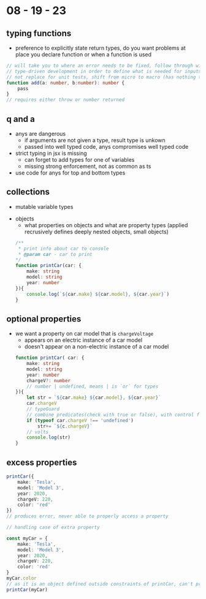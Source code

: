 # 08 - 19 - 23
## typing functions
- preference to explicitly state return types, do you want problems at place you declare function or when a function is used
```ts
// will take you to where an error needs to be fixed, follow through with intent
// type-driven development in order to define what is needed for inputs, outputs for further implementation later
// not replace for unit tests, shift from micro to macro (has nothing to do with behavior)
function add(a: number, b:number): number {
    pass
}
// requires either throw or number returned
```

## q and a
- anys are dangerous
    * if arguments are not given a type, result type is unkown
    * passed into well typed code, anys compromises well typed code
- strict typing in jsx is missing
    * can forget to add types for one of variables
    * missing strong enforcement, not as common as ts
- use code for anys for top and bottom types

## collections
- mutable variable types
* objects
    - what properties on objects and what are property types (applied recrusively defines deeply nested objects, small objects)
    ```ts
    /**
     * print info about car to console
     * @param car - car to print
    */
    function printCar(car: {
        make: string
        model: string
        year: number
    }){
        console.log(`${car.make} ${car.model}, ${car.year}`)
    }
    ```

## optional properties
- we want a property on car model that is `chargeVoltage`
    * appears on an electric instance of a car model
    * doesn't appear on a non-electric instance of a car model
    ```ts
    function printCar( car: {
        make: string
        model: string
        year: number
        chargeV?: number
        // number | undefined, means | is `or` for types
    }){
        let str = `${car.make} ${car.model}, ${car.year}`
        car.chargeV
        // typeGuard
        // combine predicates(check with true or false), with control flow tool (if or case:) creates branches of code if undefined or defined
        if (typeof car.chargeV !== 'undefined')
            str+= `${c.chargeV}`
        // volts
        console.log(str)
    }
    ```

## excess properties
```ts
printCar({
    make: 'Tesla',
    model: 'Model 3',
    year: 2020,
    chargeV: 220,
    color: 'red'
})
// produces error, never able to properly access a property

// handling case of extra property

const myCar = {
    make: 'Tesla',
    model: 'Model 3',
    year: 2020,
    chargeV: 220,
    color: 'red'
}
myCar.color
// as it is an object defined outside constraints of printCar, can't prove color attribute is not useless
printCar(myCar)
```
